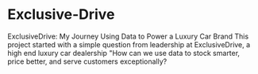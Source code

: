 # Exclusive-Drive
ExclusiveDrive: My Journey Using Data to Power a Luxury Car Brand This project started with a simple question from leadership at ExclusiveDrive, a high end luxury car dealership "How can we use data to stock smarter, price better, and serve customers exceptionally?
